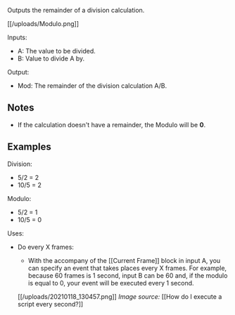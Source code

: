 Outputs the remainder of a division calculation.

[[/uploads/Modulo.png]]

Inputs:

* A: The value to be divided.
* B: Value to divide A by.

Output:

* Mod: The remainder of the division calculation A/B.

## Notes
* If the calculation doesn't have a remainder, the Modulo will be **0**.

## Examples
Division:

* 5/2 = 2
* 10/5 = 2

Modulo:

* 5/2 = 1
* 10/5 = 0

Uses:

* Do every X frames:
    * With the accompany of the [[Current Frame]] block in input A, you can specify an event that takes places every X frames. For example, because 60 frames is 1 second, input B can be 60 and, if the modulo is equal to 0, your event will be executed every 1 second.
    
    [[/uploads/20210118_130457.png]]
    _Image source:_ [[How do I execute a script every second?]]
